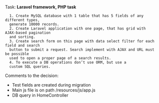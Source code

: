 Task: **Laravel framework, PHP task**
      
      1. Create MySQL database with 1 table that has 5 fields of any different types,
      generate 10000 records.
      2. Create Laravel application with one page, that has grid with AJAX-based pagination
      and sorting.
      3. Create search form on this page with data select filter for each field and search
      button to submit a request. Search implement with AJAX and URL must be possible
      used to open a proper page of a search results.
      4. To execute a DB operations don’t use ORM, but use a
      custom SQL queries.
      
Comments to the decision:
- Test fields are created during migration
- Main js file is on path /resources/js/app.js
- DB query in HomeController